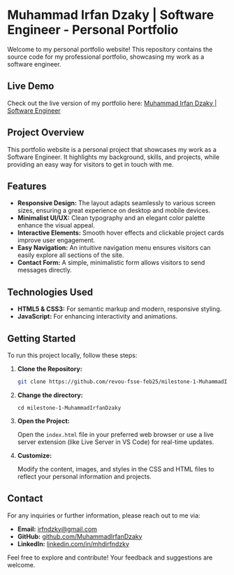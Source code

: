# Muhammad Irfan Dzaky | Software Engineer - Personal Portfolio

Welcome to my personal portfolio website! This repository contains the source code for my professional portfolio, showcasing my work as a software engineer.

## Live Demo

Check out the live version of my portfolio here: [Muhammad Irfan Dzaky | Software Engineer](https://revou-fsse-feb25.github.io/milestone-1-MuhammadIrfanDzaky/)

## Project Overview

This portfolio website is a personal project that showcases my work as a Software Engineer. It highlights my background, skills, and projects, while providing an easy way for visitors to get in touch with me.

## Features

- **Responsive Design:** The layout adapts seamlessly to various screen sizes, ensuring a great experience on desktop and mobile devices.
- **Minimalist UI/UX:** Clean typography and an elegant color palette enhance the visual appeal.
- **Interactive Elements:** Smooth hover effects and clickable project cards improve user engagement.
- **Easy Navigation:** An intuitive navigation menu ensures visitors can easily explore all sections of the site.
- **Contact Form:** A simple, minimalistic form allows visitors to send messages directly.

## Technologies Used

- **HTML5 & CSS3:** For semantic markup and modern, responsive styling.
- **JavaScript:** For enhancing interactivity and animations.

## Getting Started

To run this project locally, follow these steps:

1. **Clone the Repository:**

   ```bash
   git clone https://github.com/revou-fsse-feb25/milestone-1-MuhammadIrfanDzaky.git
   ```

2. **Change the directory:**
   ```
   cd milestone-1-MuhammadIrfanDzaky
   ```

3. **Open the Project:**

   Open the `index.html` file in your preferred web browser or use a live server extension (like Live Server in VS Code) for real-time updates.

4. **Customize:**

   Modify the content, images, and styles in the CSS and HTML files to reflect your personal information and projects.

## Contact

For any inquiries or further information, please reach out to me via:
- **Email:** [irfndzky@gmail.com](https://mail.google.com/mail/?view=cm&fs=1&to=irfndzky@gmail.com&su=Collaboration&body=Lets%20Collab!)
- **GitHub:** [github.com/MuhammadIrfanDzaky](https://github.com/MuhammadIrfanDzaky)
- **LinkedIn:** [linkedin.com/in/mhdirfndzky](https://www.linkedin.com/in/mhdirfndzky/)

Feel free to explore and contribute! Your feedback and suggestions are welcome.